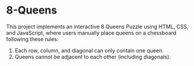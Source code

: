 # 8-Queens

This project implements an interactive 8 Queens Puzzle using HTML, CSS, and JavaScript, where users manually place queens on a chessboard following these rules: 

1. Each row, column, and diagonal can only contain one queen.
2. Queens cannot be adjacent to each other (including diagonals).